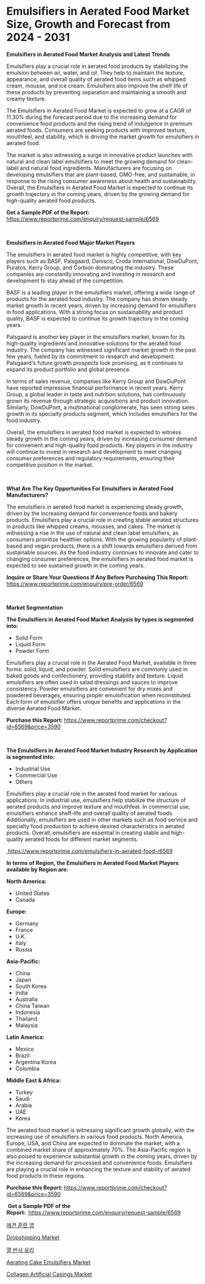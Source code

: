 <p><h1>Emulsifiers in Aerated Food Market Size, Growth and Forecast from 2024 - 2031</h1></p><p><strong>Emulsifiers in Aerated Food Market Analysis and Latest Trends</strong></p>
<p><p>Emulsifiers play a crucial role in aerated food products by stabilizing the emulsion between air, water, and oil. They help to maintain the texture, appearance, and overall quality of aerated food items such as whipped cream, mousse, and ice cream. Emulsifiers also improve the shelf life of these products by preventing separation and maintaining a smooth and creamy texture.</p><p>The Emulsifiers in Aerated Food Market is expected to grow at a CAGR of 11.30% during the forecast period due to the increasing demand for convenience food products and the rising trend of indulgence in premium aerated foods. Consumers are seeking products with improved texture, mouthfeel, and stability, which is driving the market growth for emulsifiers in aerated food.</p><p>The market is also witnessing a surge in innovative product launches with natural and clean label emulsifiers to meet the growing demand for clean-label and natural food ingredients. Manufacturers are focusing on developing emulsifiers that are plant-based, GMO-free, and sustainable, in response to the rising consumer awareness about health and sustainability. Overall, the Emulsifiers in Aerated Food Market is expected to continue its growth trajectory in the coming years, driven by the growing demand for high-quality aerated food products.</p></p>
<p><strong>Get a Sample PDF of the Report:&nbsp;</strong> <a href="https://www.reportprime.com/enquiry/request-sample/6569">https://www.reportprime.com/enquiry/request-sample/6569</a></p>
<p>&nbsp;</p>
<p><strong>Emulsifiers in Aerated Food Major Market Players</strong></p>
<p><p>The emulsifiers in aerated food market is highly competitive, with key players such as BASF, Palsgaard, Danisco, Croda International, DowDuPont, Puratos, Kerry Group, and Corbion dominating the industry. These companies are constantly innovating and investing in research and development to stay ahead of the competition.</p><p>BASF is a leading player in the emulsifiers market, offering a wide range of products for the aerated food industry. The company has shown steady market growth in recent years, driven by increasing demand for emulsifiers in food applications. With a strong focus on sustainability and product quality, BASF is expected to continue its growth trajectory in the coming years.</p><p>Palsgaard is another key player in the emulsifiers market, known for its high-quality ingredients and innovative solutions for the aerated food industry. The company has witnessed significant market growth in the past few years, fueled by its commitment to research and development. Palsgaard's future growth prospects look promising, as it continues to expand its product portfolio and global presence.</p><p>In terms of sales revenue, companies like Kerry Group and DowDuPont have reported impressive financial performance in recent years. Kerry Group, a global leader in taste and nutrition solutions, has continuously grown its revenue through strategic acquisitions and product innovation. Similarly, DowDuPont, a multinational conglomerate, has seen strong sales growth in its specialty products segment, which includes emulsifiers for the food industry.</p><p>Overall, the emulsifiers in aerated food market is expected to witness steady growth in the coming years, driven by increasing consumer demand for convenient and high-quality food products. Key players in the industry will continue to invest in research and development to meet changing consumer preferences and regulatory requirements, ensuring their competitive position in the market.</p></p>
<p>&nbsp;</p>
<p><strong>What Are The Key Opportunities For Emulsifiers in Aerated Food Manufacturers?</strong></p>
<p><p>The emulsifiers in aerated food market is experiencing steady growth, driven by the increasing demand for convenience foods and bakery products. Emulsifiers play a crucial role in creating stable aerated structures in products like whipped creams, mousses, and cakes. The market is witnessing a rise in the use of natural and clean label emulsifiers, as consumers prioritize healthier options. With the growing popularity of plant-based and vegan products, there is a shift towards emulsifiers derived from sustainable sources. As the food industry continues to innovate and cater to changing consumer preferences, the emulsifiers in aerated food market is expected to see sustained growth in the coming years.</p></p>
<p><strong>Inquire or Share Your Questions If Any Before Purchasing This Report:</strong> <a href="https://www.reportprime.com/enquiry/pre-order/6569">https://www.reportprime.com/enquiry/pre-order/6569</a></p>
<p>&nbsp;</p>
<p><strong>Market Segmentation</strong></p>
<p><strong>The Emulsifiers in Aerated Food Market Analysis by types is segmented into:</strong></p>
<p><ul><li>Solid Form</li><li>Liquid Form</li><li>Powder Form</li></ul></p>
<p><p>Emulsifiers play a crucial role in the Aerated Food Market, available in three forms: solid, liquid, and powder. Solid emulsifiers are commonly used in baked goods and confectionery, providing stability and texture. Liquid emulsifiers are often used in salad dressings and sauces to improve consistency. Powder emulsifiers are convenient for dry mixes and powdered beverages, ensuring proper emulsification when reconstituted. Each form of emulsifier offers unique benefits and applications in the diverse Aerated Food Market.</p></p>
<p><strong>Purchase this Report:&nbsp;</strong><a href="https://www.reportprime.com/checkout?id=6569&price=3590">https://www.reportprime.com/checkout?id=6569&price=3590</a></p>
<p>&nbsp;</p>
<p><strong>The Emulsifiers in Aerated Food Market Industry Research by Application is segmented into:</strong></p>
<p><ul><li>Industrial Use</li><li>Commercial Use</li><li>Others</li></ul></p>
<p><p>Emulsifiers play a crucial role in the aerated food market for various applications. In industrial use, emulsifiers help stabilize the structure of aerated products and improve texture and mouthfeel. In commercial use, emulsifiers enhance shelf-life and overall quality of aerated foods. Additionally, emulsifiers are used in other markets such as food service and specialty food production to achieve desired characteristics in aerated products. Overall, emulsifiers are essential in creating stable and high-quality aerated foods for different market segments.</p></p>
<p><a href="https://www.reportprime.com/emulsifiers-in-aerated-food-r6569">&nbsp;https://www.reportprime.com/emulsifiers-in-aerated-food-r6569</a></p>
<p><strong>In terms of Region, the Emulsifiers in Aerated Food Market Players available by Region are:</strong></p>
<p>
    <p> <strong> North America: </strong>
        <ul>
            <li>United States</li>
            <li>Canada</li>
        </ul>
        </p> 
    <p> <strong> Europe: </strong>
        <ul>
            <li>Germany</li>
            <li>France</li>
            <li>U.K.</li>
            <li>Italy</li>
            <li>Russia</li>
        </ul>
        </p> 
    <p> <strong> Asia-Pacific: </strong>
        <ul>
            <li>China</li>
            <li>Japan</li>
            <li>South Korea</li>
            <li>India</li>
            <li>Australia</li>
            <li>China Taiwan</li>
            <li>Indonesia</li>
            <li>Thailand</li>
            <li>Malaysia</li>
        </ul>
        </p> 
    <p> <strong> Latin America: </strong>
        <ul>
            <li>Mexico</li>
            <li>Brazil</li>
            <li>Argentina Korea</li>
            <li>Colombia</li>
        </ul>
        </p> 
    <p> <strong> Middle East & Africa: </strong>
        <ul>
            <li>Turkey</li>
            <li>Saudi</li>
            <li>Arabia</li>
            <li>UAE</li>
            <li>Korea</li>
        </ul>
    </p>
    </p>
<p><p>The aerated food market is witnessing significant growth globally, with the increasing use of emulsifiers in various food products. North America, Europe, USA, and China are expected to dominate the market, with a combined market share of approximately 70%. The Asia-Pacific region is also poised to experience substantial growth in the coming years, driven by the increasing demand for processed and convenience foods. Emulsifiers are playing a crucial role in enhancing the texture and stability of aerated food products in these regions.</p></p>
<p><strong>Purchase this Report: </strong><a href="https://www.reportprime.com/checkout?id=6569&price=3590">https://www.reportprime.com/checkout?id=6569&price=3590</a></p>
<p>&nbsp;<strong>Get a Sample PDF of the Report:&nbsp;&nbsp;</strong><a href="https://www.reportprime.com/enquiry/request-sample/6569">https://www.reportprime.com/enquiry/request-sample/6569</a></p>
<p><strong></strong></p>
<p><p><a href="https://medium.com/@carlosrtzkzhj/%EA%B8%80%EB%A1%9C%EB%B2%8C-%EA%B0%9C-%ED%9B%88%EB%A0%A8-%EC%95%B1-%EC%8B%9C%EC%9E%A5-%EB%8F%99%ED%96%A5-%EC%84%B1%EC%9E%A5-%EA%B8%B0%ED%9A%8C%EC%99%80-%EB%8F%84%EC%A0%84%EC%9D%84-%EC%98%88%EC%B8%A1%ED%95%9C-2024%EB%85%84%EB%B6%80%ED%84%B0-2031%EB%85%84%EA%B9%8C%EC%A7%80-7357200f7fd8">애견 훈련 앱</a></p><p><a href="https://issuu.com/reportprime-2/docs/dropshipping-market-size-2030.pptx">Dropshipping Market</a></p><p><a href="https://medium.com/@honeypie6456/%EC%97%B4-%EB%B0%98%EC%82%AC-%EC%9C%A0%EB%A6%AC-%EC%8B%9C%EC%9E%A5%EC%97%90-%EB%8C%80%ED%95%9C-%ED%86%B5%EC%B0%B0-%EC%8B%9C%EC%9E%A5-%EC%B0%B8%EA%B0%80%EC%9E%90-%EC%8B%9C%EC%9E%A5-%EA%B7%9C%EB%AA%A8-%EC%A7%80%EC%97%AD%EC%A0%81-%EC%A7%80%EC%97%AD-%EB%B0%8F-%EC%98%88%EC%B8%A1-2024-2031-da1819c78834">열 반사 유리</a></p><p><a href="https://github.com/ayamsauke86/Market-Research-Report-List-1/blob/main/aerating-cake-emulsifiers-market.md">Aerating Cake Emulsifiers Market</a></p><p><a href="https://github.com/airdrophunter675/Market-Research-Report-List-1/blob/main/collagen-artificial-casings-market.md">Collagen Artificial Casings Market</a></p></p>